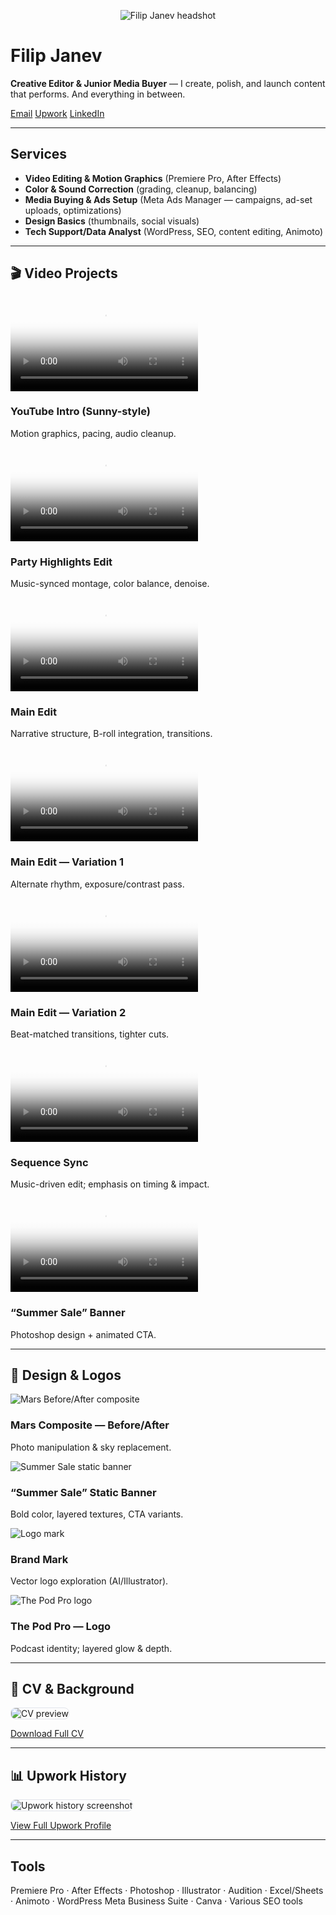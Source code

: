 <link rel="stylesheet" href="/assets/style.css">

<p align="center"><img src="/assets/headshot.jpg" alt="Filip Janev headshot" class="headshot"></p>

# Filip Janev
**Creative Editor & Junior Media Buyer** — I create, polish, and launch content that performs. And everything in between.


<div class="btns">
  <a class="btn" href="mailto:fjanev996@gmail.com">Email</a>
  <a class="btn" href="https://www.upwork.com/freelancers/~016c8e482f2485cc4b" target="_blank">Upwork</a>
  <a class="btn" href="https://www.linkedin.com/in/filip-janev-458402169/" target="_blank">LinkedIn</a>
</div>

---

## Services
- **Video Editing & Motion Graphics** (Premiere Pro, After Effects)
- **Color & Sound Correction** (grading, cleanup, balancing)
- **Media Buying & Ads Setup** (Meta Ads Manager — campaigns, ad-set uploads, optimizations)
- **Design Basics** (thumbnails, social visuals)
- **Tech Support/Data Analyst** (WordPress, SEO, content editing, Animoto)

---

## 🎬 Video Projects

<div class="grid">

<!-- 1 -->
<div class="card">
  <div class="video">
    <video controls preload="metadata" poster="/assets/posters/yt-intro.jpg">
      <source src="/assets/yt-intro.mp4" type="video/mp4">
    </video>
  </div>
  <h3>YouTube Intro (Sunny-style)</h3>
  <p class="meta">Motion graphics, pacing, audio cleanup.</p>
</div>

<!-- 2 -->
<div class="card">
  <div class="video">
    <video controls preload="metadata" poster="/assets/posters/party.jpg">
      <source src="/assets/party.mp4" type="video/mp4">
    </video>
  </div>
  <h3>Party Highlights Edit</h3>
  <p class="meta">Music-synced montage, color balance, denoise.</p>
</div>

<!-- 3 -->
<div class="card">
  <div class="video">
    <video controls preload="metadata" poster="/assets/posters/main.jpg">
      <source src="/assets/main.mp4" type="video/mp4">
    </video>
  </div>
  <h3>Main Edit</h3>
  <p class="meta">Narrative structure, B-roll integration, transitions.</p>
</div>

<!-- 4 -->
<div class="card">
  <div class="video">
    <video controls preload="metadata" poster="/assets/posters/main1.jpg">
      <source src="/assets/main1.mp4" type="video/mp4">
    </video>
  </div>
  <h3>Main Edit — Variation 1</h3>
  <p class="meta">Alternate rhythm, exposure/contrast pass.</p>
</div>

<!-- 5 -->
<div class="card">
  <div class="video">
    <video controls preload="metadata" poster="/assets/posters/main2.jpg">
      <source src="/assets/main2.mp4" type="video/mp4">
    </video>
  </div>
  <h3>Main Edit — Variation 2</h3>
  <p class="meta">Beat-matched transitions, tighter cuts.</p>
</div>

<!-- 6 -->
<div class="card">
  <div class="video">
    <video controls preload="metadata" poster="/assets/posters/sequence1.jpg">
      <source src="/assets/sequence1.mp4" type="video/mp4">
    </video>
  </div>
  <h3>Sequence Sync</h3>
  <p class="meta">Music-driven edit; emphasis on timing & impact.</p>
</div>

<!-- 7 (Design+Video banner) -->
<div class="card">
  <div class="video">
    <video controls preload="metadata" poster="/assets/posters/summer-sale.jpg">
      <source src="/assets/summer-sale-banner.mp4" type="video/mp4">
    </video>
  </div>
  <h3>“Summer Sale” Banner</h3>
  <p class="meta">Photoshop design + animated CTA.</p>
</div>

</div>

---

## 🎨 Design & Logos

<div class="grid">

<div class="card">
  <img src="/assets/Mars_BeforeAfter_SideBySide.jpg" alt="Mars Before/After composite">
  <h3>Mars Composite — Before/After</h3>
  <p class="meta">Photo manipulation & sky replacement.</p>
</div>

<div class="card">
  <img src="/assets/summer-sale.jpg" alt="Summer Sale static banner">
  <h3>“Summer Sale” Static Banner</h3>
  <p class="meta">Bold color, layered textures, CTA variants.</p>
</div>

<div class="card">
  <img src="/assets/Test2.png" alt="Logo mark">
  <h3>Brand Mark</h3>
  <p class="meta">Vector logo exploration (AI/Illustrator).</p>
</div>

<div class="card">
  <img src="/assets/The Pod Pro.png" alt="The Pod Pro logo">
  <h3>The Pod Pro — Logo</h3>
  <p class="meta">Podcast identity; layered glow & depth.</p>
</div>

</div>

---

## 📄 CV & Background
<img src="/assets/cv-sneak.jpg" alt="CV preview" style="max-width:100%; border:1px solid #e1e4eb; border-radius:8px;">
<p><a class="btn" href="/assets/FJ-CV.pdf" target="_blank">Download Full CV</a></p>

---

## 📊 Upwork History
<img src="/assets/upwork-history.jpg" alt="Upwork history screenshot" style="max-width:100%; border:1px solid #e1e4eb; border-radius:8px;">
<p><a class="btn" href="https://www.upwork.com/freelancers/~016c8e482f2485cc4b" target="_blank">View Full Upwork Profile</a></p>

---

## Tools
Premiere Pro · After Effects · Photoshop · Illustrator · Audition · Excel/Sheets · Animoto · WordPress 
Meta Business Suite · Canva · Various SEO tools
